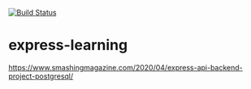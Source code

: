 [![Build Status](https://travis-ci.com/ethanyhong/express-learning.svg?token=Uqg9YDDYkP4zZTnz62xD&branch=main)](https://travis-ci.com/ethanyhong/express-learning)

# express-learning
https://www.smashingmagazine.com/2020/04/express-api-backend-project-postgresql/
